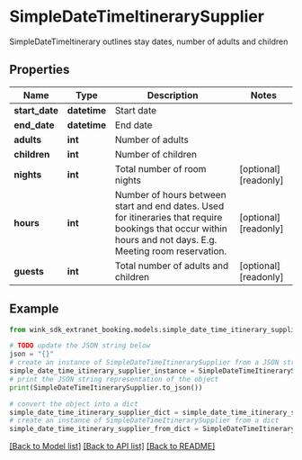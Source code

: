 # SimpleDateTimeItinerarySupplier

SimpleDateTimeItinerary outlines stay dates, number of adults and children

## Properties

Name | Type | Description | Notes
------------ | ------------- | ------------- | -------------
**start_date** | **datetime** | Start date | 
**end_date** | **datetime** | End date | 
**adults** | **int** | Number of adults | 
**children** | **int** | Number of children | 
**nights** | **int** | Total number of room nights | [optional] [readonly] 
**hours** | **int** | Number of hours between start and end dates. Used for itineraries that require bookings that occur within hours and not days. E.g. Meeting room reservation. | [optional] [readonly] 
**guests** | **int** | Total number of adults and children | [optional] [readonly] 

## Example

```python
from wink_sdk_extranet_booking.models.simple_date_time_itinerary_supplier import SimpleDateTimeItinerarySupplier

# TODO update the JSON string below
json = "{}"
# create an instance of SimpleDateTimeItinerarySupplier from a JSON string
simple_date_time_itinerary_supplier_instance = SimpleDateTimeItinerarySupplier.from_json(json)
# print the JSON string representation of the object
print(SimpleDateTimeItinerarySupplier.to_json())

# convert the object into a dict
simple_date_time_itinerary_supplier_dict = simple_date_time_itinerary_supplier_instance.to_dict()
# create an instance of SimpleDateTimeItinerarySupplier from a dict
simple_date_time_itinerary_supplier_from_dict = SimpleDateTimeItinerarySupplier.from_dict(simple_date_time_itinerary_supplier_dict)
```
[[Back to Model list]](../README.md#documentation-for-models) [[Back to API list]](../README.md#documentation-for-api-endpoints) [[Back to README]](../README.md)


